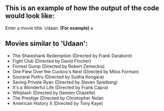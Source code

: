 ## **This is an example of how the output of the code would look like:**

Enter a movie title: Udaan. **(For example)**
a
## **Movies similar to 'Udaan':**
* The Shawshank Redemption (Directed by Frank Darabont)
* Fight Club (Directed by David Fincher)
* Forrest Gump (Directed by Robert Zemeckis)
* One Flew Over the Cuckoo's Nest (Directed by Milos Forman)
* Soorarai Pottru (Directed by Sudha Kongara)
* Saving Private Ryan (Directed by Steven Spielberg)
* It's a Wonderful Life (Directed by Frank Capra)
* Whiplash (Directed by Damien Chazelle)
* The Prestige (Directed by Christopher Nolan
* American History X (Directed by Tony Kaye)
